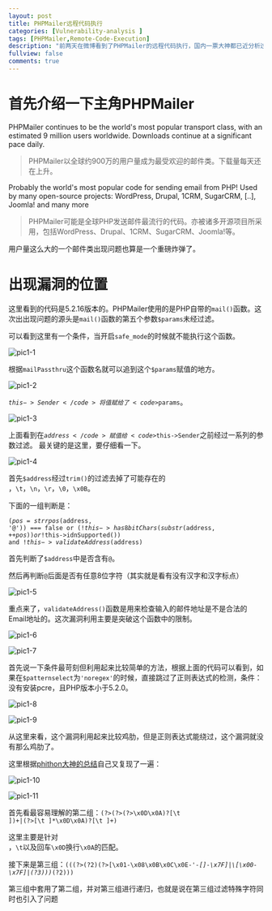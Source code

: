 ```yaml
---
layout: post
title: PHPMailer远程代码执行
categories: [Vulnerability-analysis ]
tags: [PHPMailer,Remote-Code-Execution]
description: "前两天在微博看到了PHPMailer的远程代码执行，国内一票大神都已近分析过了，以学习为目的自己尝试总结一下。"
fullview: false
comments: true
---
```

# 首先介绍一下主角PHPMailer #

PHPMailer continues to be the world's most popular transport class, with an
estimated 9 million users worldwide. Downloads continue at a significant
pace daily.

>PHPMailer以全球约900万的用户量成为最受欢迎的邮件类。下载量每天还在上升。

Probably the world's most popular code for sending email from PHP!
Used by many open-source projects: WordPress, Drupal, 1CRM, SugarCRM, [..],
Joomla! and many more

>PHPMailer可能是全球PHP发送邮件最流行的代码。亦被诸多开源项目所采用，包括WordPress、Drupal、1CRM、SugarCRM、Joomla!等。

用户量这么大的一个邮件类出现问题也算是一个重磅炸弹了。

# 出现漏洞的位置 #

这里看到的代码是5.2.16版本的。PHPMailer使用的是PHP自带的<code>mail()</code>函数。这次出出现问题的源头是<code>mail()</code>函数的第五个参数<code>$params</code>未经过滤。

可以看到这里有一个条件，当开启<code>safe_mode</code>的时候就不能执行这个函数。

![pic1-1](http://o8lgx56x1.bkt.clouddn.com/blog/img/phpmailer-1-1.png)

根据<code>mailPassthru</code>这个函数名就可以追到这个<code>$params</code>赋值的地方。

![pic1-2](http://o8lgx56x1.bkt.clouddn.com/blog/img/phpmailer-1-2.png)

<code>$this->Sender</code>将值赋给了<code>$params</code>。

![pic1-3](http://o8lgx56x1.bkt.clouddn.com/blog/img/phpmailer-1-3.png)

上面看到在<code>$address</code>赋值给<code>$this->Sender</code>之前经过一系列的参数过滤。
最关键的是这里，要仔细看一下。

![pic1-4](http://o8lgx56x1.bkt.clouddn.com/blog/img/phpmailer-1-4.png)

首先<code>$address</code>经过<code>trim()</code>的过滤去掉了可能存在的<code> </code>，<code>\t</code>，<code>\n</code>，<code>\r</code>，<code>\0</code>，<code>\x0B</code>。

下面的一组判断是：

<code>($pos = strrpos($address, '@')) === false or
(!$this->has8bitChars(substr($address, ++$pos)) or 
!$this->idnSupported()) and
!$this->validateAddress($address)</code>

首先判断了<code>$address</code>中是否含有<code>@</code>。

然后再判断<code>@</code>后面是否有任意8位字符（其实就是看有没有汉字和汉字标点）

![pic1-5](http://o8lgx56x1.bkt.clouddn.com/blog/img/phpmailer-1-5.png)

重点来了，<code>validateAddress()</code>函数是用来检查输入的邮件地址是不是合法的Email地址的。这次漏洞利用主要是突破这个函数中的限制。

![pic1-6](http://o8lgx56x1.bkt.clouddn.com/blog/img/phpmailer-1-6.png)

![pic1-7](http://o8lgx56x1.bkt.clouddn.com/blog/img/phpmailer-1-7.png)

首先说一下条件最苛刻但利用起来比较简单的方法，根据上面的代码可以看到，如果在<code>$patternselect</code>为<code>'noregex'</code>的时候，直接跳过了正则表达式的检测，条件：没有安装pcre，且PHP版本小于5.2.0。

![pic1-8](http://o8lgx56x1.bkt.clouddn.com/blog/img/phpmailer-1-8.png)

![pic1-9](http://o8lgx56x1.bkt.clouddn.com/blog/img/phpmailer-1-9.png)

从这里来看，这个漏洞利用起来比较鸡肋，但是正则表达式能绕过，这个漏洞就没有那么鸡肋了。

这里根据[phithon大神的总结](https://www.leavesongs.com/PENETRATION/how-to-analyze-long-regex.html)自己又复现了一遍：

![pic1-10]()

![pic1-11]()

首先看最容易理解的第二组：<code>(?>(?>(?>\x0D\x0A)?[\t ])+|(?>[\t ]*\x0D\x0A)?[\t ]+)</code>

这里主要是针对<code> </code>，<code>\t</code>以及回车<code>\x0D</code>换行<code>\x0A</code>的匹配。

接下来是第三组：<code>(\((?>(?2)(?>[\x01-\x08\x0B\x0C\x0E-\'*-\[\]-\x7F]|\\\[\x00-\x7F]|(?3)))*(?2)\))</code>

第三组中套用了第二组，并对第三组进行递归，也就是说在第三组过滤特殊字符同时也引入了问题





